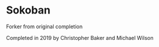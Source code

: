 # Sokoban

Forker from original completion

Completed in 2019 by Christopher Baker and Michael Wilson

